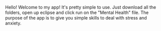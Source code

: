 Hello! Welcome to my app! 
It's pretty simple to use. 
Just download all the folders,  open up eclipse and  click run on the "Mental Health" file. 
The purpose of the app is to give you simple skills to deal with stress and anxiety.
